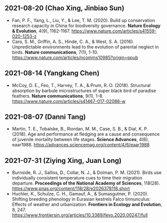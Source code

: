 ## 2021-08-20 (Chao Xing, Jinbiao Sun)
- Fan, P. F., Yang, L., Liu, Y., & Lee, T. M. (2020). Build up conservation research capacity in China for biodiversity governance. **Nature Ecology & Evolution**, 4(9), 1162-1167. https://www.nature.com/articles/s41559-020-1253-z
- Caro, S. M., Griffin, A. S., Hinde, C. A., & West, S. A. (2016). Unpredictable environments lead to the evolution of parental neglect in birds. **Nature communications**, 7(1), 1-10. https://www.nature.com/articles/ncomms10985?origin=ppub

## 2021-08-14 (Yangkang Chen)
- McCoy, D. E., Feo, T., Harvey, T. A., & Prum, R. O. (2018). Structural absorption by barbule microstructures of super black bird of paradise feathers. **Nature communications**, 9(1), 1-8. https://www.nature.com/articles/s41467-017-02088-w

## 2021-08-07 (Danni Tang)
- Martin, T. E., Tobalske, B., Riordan, M. M., Case, S. B., & Dial, K. P. (2018). Age and performance at fledging are a cause and consequence of juvenile mortality between life stages. **Science Advances**, 4(6), eaar1988. https://advances.sciencemag.org/content/4/6/eaar1988

## 2021-07-31 (Ziying Xing, Juan Long)
- Burnside, R. J., Salliss, D., Collar, N. J., & Dolman, P. M. (2021). Birds use individually consistent temperature cues to time their migration departure. **Proceedings of the National Academy of Sciences**, 118(28). https://www.pnas.org/content/118/28/e2026378118.short
- Huchler, K., Schulze, C. H., Gamauf, A., & Sumasgutner, P. (2020). Shifting breeding phenology in Eurasian kestrels Falco tinnunculus: Effects of weather and urbanization. **Frontiers in Ecology and Evolution**, 8, 247. https://www.frontiersin.org/articles/10.3389/fevo.2020.00247/full
